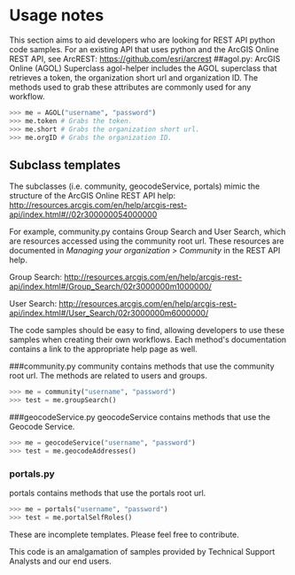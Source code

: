 # Usage notes
This section aims to aid developers who are looking for REST API python code samples. For an existing API that uses python and the ArcGIS Online REST API, see ArcREST: https://github.com/esri/arcrest
##agol.py: ArcGIS Online (AGOL) Superclass
agol-helper includes the AGOL superclass that retrieves a token, the organization short url and organization ID. The methods used to grab these attributes are commonly used for any workflow.
```python
>>> me = AGOL("username", "password")
>>> me.token # Grabs the token.
>>> me.short # Grabs the organization short url.
>>> me.orgID # Grabs the organization ID.
```
## Subclass templates
The subclasses (i.e. community, geocodeService, portals) mimic the structure of the ArcGIS Online REST API help: http://resources.arcgis.com/en/help/arcgis-rest-api/index.html#//02r300000054000000

For example, community.py contains Group Search and User Search, which are resources accessed using the community root url. These resources are documented in *Managing your organization > Community* in the REST API help.

Group Search: http://resources.arcgis.com/en/help/arcgis-rest-api/index.html#/Group_Search/02r3000000m1000000/

User Search: http://resources.arcgis.com/en/help/arcgis-rest-api/index.html#/User_Search/02r3000000m6000000/

The code samples should be easy to find, allowing developers to use these samples when creating their own workflows. Each method's documentation contains a link to the appropriate help page as well.

###community.py
community contains methods that use the community root url. The methods are related to users and groups. 
```python
>>> me = community("username", "password")
>>> test = me.groupSearch()
```
###geocodeService.py
geocodeService contains methods that use the Geocode Service.
```python
>>> me = geocodeService("username", "password")
>>> test = me.geocodeAddresses()
```
### portals.py
portals contains methods that use the portals root url.
```python
>>> me = portals("username", "password")
>>> test = me.portalSelfRoles()
```
These are incomplete templates. Please feel free to contribute.

This code is an amalgamation of samples provided by Technical Support Analysts and our end users.
